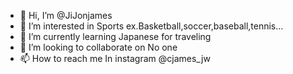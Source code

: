 - 👋 Hi, I’m @JiJonjames
- 👀 I’m interested in Sports ex.Basketball,soccer,baseball,tennis... 
- 🌱 I’m currently learning Japanese for traveling
- 💞️ I’m looking to collaborate on No one
- 📫 How to reach me In instagram @cjames_jw

<!---
JiJonjames/JiJonjames is a ✨ special ✨ repository because its `README.md` (this file) appears on your GitHub profile.
You can click the Preview link to take a look at your changes.
--->
